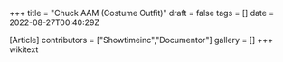 +++
title = "Chuck AAM (Costume Outfit)"
draft = false
tags = []
date = 2022-08-27T00:40:29Z

[Article]
contributors = ["Showtimeinc","Documentor"]
gallery = []
+++
wikitext
